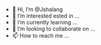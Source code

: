 - 👋 Hi, I’m @Jshalang
- 👀 I’m interested ested in ...
- 🌱 I’m currently learning ...
- 💞️ I’m looking to collaborate on ...
- 📫 How to reach me ...

<!---
Jshalang/Jshalang is a ✨ special ✨ repository because its `README.md` (this file) appears on your GitHub profile.
You can click the Preview link to take a look at your changes.
--->
